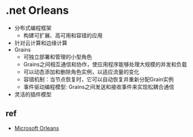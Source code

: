 # .net Orleans
+ 分布式编程框架
    + 构建可扩展、高可用和容错的应用
+ 针对云计算和边缘计算
+ Grains
    + 可独立部署和管理的小型角色
    + Grains之间相互通信和协作，使应用程序能够处理大规模的并发和负载
    + 可以动态添加和删除角色实例，以适应流量的变化
    + 容错机制：当节点恢复时，它可以自动恢复并重新分配Grain实例
    + 事件驱动编程模型: Grains之间发送和接收事件来实现松耦合通信
+ 灵活的插件模型

## ref
+ [Microsoft Orleans](https://learn.microsoft.com/zh-cn/dotnet/orleans/overview)